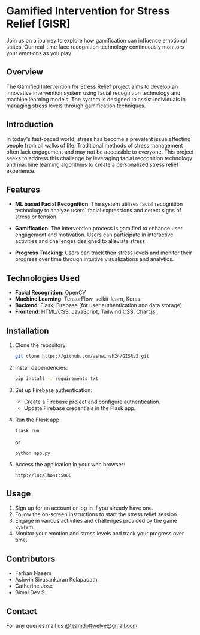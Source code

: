 # Gamified Intervention for Stress Relief [GISR]

Join us on a journey to explore how gamification can influence
emotional states.
Our real-time face recognition technology continuously monitors
your emotions as you play.

## Overview

The Gamified Intervention for Stress Relief project aims to develop an innovative intervention system using facial recognition technology and machine learning models. The system is designed to assist individuals in managing stress levels through gamification techniques.

## Introduction

In today's fast-paced world, stress has become a prevalent issue affecting people from all walks of life. Traditional methods of stress management often lack engagement and may not be accessible to everyone. This project seeks to address this challenge by leveraging facial recognition technology and machine learning algorithms to create a personalized stress relief experience.

## Features

- **ML based Facial Recognition**: The system utilizes facial recognition technology to analyze users' facial expressions and detect signs of stress or tension.

- **Gamification**: The intervention process is gamified to enhance user engagement and motivation. Users can participate in interactive activities and challenges designed to alleviate stress.

- **Progress Tracking**: Users can track their stress levels and monitor their progress over time through intuitive visualizations and analytics.

## Technologies Used

- **Facial Recognition**: OpenCV
- **Machine Learning**: TensorFlow, scikit-learn, Keras.
- **Backend**: Flask, Firebase (for user authentication and data storage).
- **Frontend**: HTML/CSS, JavaScript, Tailwind CSS, Chart.js

## Installation

1. Clone the repository:

   ```bash
   git clone https://github.com/ashwinsk24/GISRv2.git
   ```

2. Install dependencies:

   ```bash
   pip install -r requirements.txt
   ```

3. Set up Firebase authentication:

   - Create a Firebase project and configure authentication.
   - Update Firebase credentials in the Flask app.

4. Run the Flask app:

   ```bash
   flask run 
   ``` 
   or
   ```
   python app.py
   ```

5. Access the application in your web browser:

   ```
   http://localhost:5000
   ```

## Usage

1. Sign up for an account or log in if you already have one.
2. Follow the on-screen instructions to start the stress relief session.
3. Engage in various activities and challenges provided by the game system.
4. Monitor your emotion and stress levels and track your progress over time.

## Contributors
- Farhan Naeem
- Ashwin Sivasankaran Kolapadath
- Catherine Jose
- Bimal Dev S

## Contact
For any queries mail us @[teamdottwelve@gmail.com](mailto:teamdottwelve@gmail.com)
